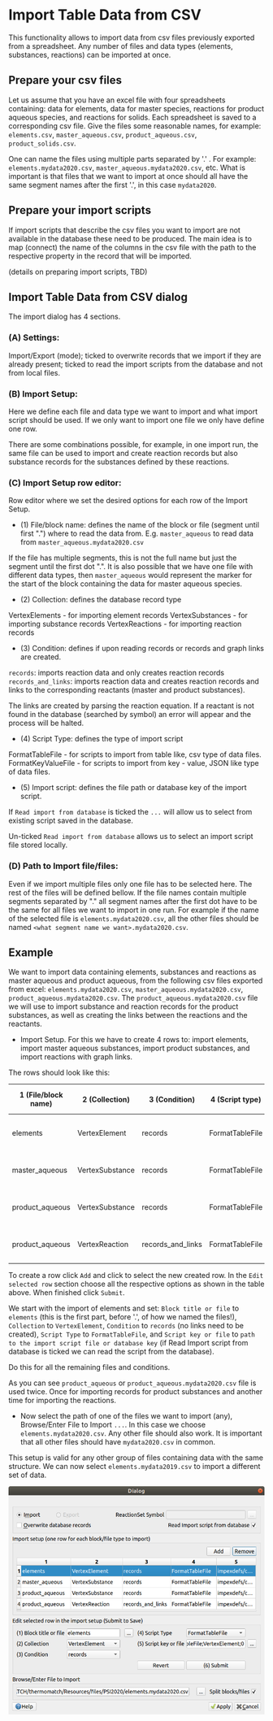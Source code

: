 # Import Table Data from CSV

This functionality allows to import data from csv files previously exported from a spreadsheet. Any number of files and data types (elements, substances, reactions) can be imported at once.

## Prepare your csv files

Let us assume that you have an excel file with four spreadsheets containing: data for elements, data for master species, reactions for product aqueous species, and reactions for solids. Each spreadsheet is saved to a corresponding csv file. Give the files some reasonable names, for example: `elements.csv`, `master_aqueous.csv`, `product_aqueous.csv`, `product_solids.csv`.

One can name the files using multiple parts separated by '.' . For example: `elements.mydata2020.csv`, `master_aqueous.mydata2020.csv`, etc. What is important is that files that we want to import at once should all have the same segment names after the first '.', in this case `mydata2020`.

## Prepare your import scripts

If import scripts that describe the csv files you want to import are not available in the database these need to be produced. The main idea is to map (connect) the name of the columns in the csv file with the path to the respective property in the record that will be imported.

(details on preparing import scripts, TBD)

## Import Table Data from CSV dialog

The import dialog has 4 sections.

### (A) Settings:

Import/Export (mode); ticked to overwrite records that we import if they are already present; ticked to read the import scripts from the database and not from local files.

### (B) Import Setup:

Here we define each file and data type we want to import and what import script should be used. If we only want to import one file we only have define one row. 

There are some combinations possible, for example, in one import run, the same file can be used to import and create reaction records but also substance records for the substances defined by these reactions.

### (C) Import Setup row editor:

Row editor where we set the desired options for each row of the Import Setup.

* (1) File/block name: defines the name of the block or file (segment until first ".") where to read the data from. E.g. `master_aqueous` to read data from `master_aqueous.mydata2020.csv`

If the file has multiple segments, this is not the full name but just the segment until the first dot ".". It is also possible that we have one file with different data types, then `master_aqueous` would represent the marker for the start of the block containing the data for master aqueous species.

* (2) Collection: defines the database record type

VertexElements - for importing element records
VertexSubstances - for importing substance records
VertexReactions - for importing reaction records

* (3) Condition: defines if upon reading records or records and graph links are created.

`records`: imports reaction data and only creates reaction records
`records_and_links`: imports reaction data and creates reaction records and links to the corresponding reactants (master and product substances).

The links are created by parsing the reaction equation. If a reactant is not found in the database (searched by symbol) an error will appear and the process will be halted.

* (4) Script Type: defines the type of import script

FormatTableFile - for scripts to import from table like, csv type of data files.
FormatKeyValueFile - for scripts to import from key - value, JSON like type of data files.

* (5) Import script: defines the file path or database key of the import script.

If `Read import from database` is ticked the `...` will allow us to select from existing script saved in the database.

Un-ticked `Read import from database` allows us to select an import script file stored locally.

### (D) Path to Import file/files:

Even if we import multiple files only one file has to be selected here. The rest of the files will be defined bellow. If the file names contain multiple segments separated by "." all segment names after the first dot have to be the same for all files we want to import in one run. For example if the name of the selected file is `elements.mydata2020.csv`, all the other files should be named `<what segment name we want>.mydata2020.csv`.

## Example

We want to import data containing elements, substances and reactions as master aqueous and product aqueous, from the following csv files exported from excel: `elements.mydata2020.csv`, `master_aqueous.mydata2020.csv`, `product_aqueous.mydata2020.csv`. The `product_aqueous.mydata2020.csv` file we will use to import substance and reaction records for the product substances, as well as creating the links between the reactions and the reactants.

* Import Setup. For this we have to create 4 rows to: import elements, import master aqueous substances, import product substances, and import reactions with graph links.

The rows should look like this:

| 1 (File/block name)  | 2 (Collection)  | 3 (Condition)  | 4 (Script type)  | 5 (Import script)  |
|---|---|---|---|---|
| elements  | VertexElement  | records  | FormatTableFile  | db id or path to script file  |
| master_aqueous  | VertexSubstance  | records  | FormatTableFile  | db id or path to script file  |
| product_aqueous  | VertexSubstance  | records  | FormatTableFile  | db id or path to script file  |
| product_aqueous  | VertexReaction  | records_and_links  | FormatTableFile  | db id or path to script file  |

To create a row click `Add` and click to select the new created row. In the `Edit selected row` section choose all the respective options as shown in the table above. When finished click `Submit`.

We start with the import of elements and set: `Block title or file` to `elements` (this is the first part, before '.', of how we named the files!), `Collection` to `VertexElement`, `Condition` to `records` (no links need to be created), `Script Type` to `FormatTableFile`, and `Script key or file` to `path to the import script file or database key` (if Read Import script from database is ticked we can read the script from the database).

Do this for all the remaining files and conditions.

As you can see `product_aqueous` or `product_aqueous.mydata2020.csv` file is used twice. Once for importing records for product substances and another time for importing the reactions.

* Now select the path of one of the files we want to import (any), Browse/Enter File to Import `...`. In this case we choose `elements.mydata2020.csv`. Any other file should also work. It is important that all other files should have `mydata2020.csv` in common.

This setup is valid for any other group of files containing data with the same structure. We can now select `elements.mydata2019.csv` to import a different set of data.

![Import CSV Dialog][dialog-after]

[dialog-after]: images/import-csv-after.png "Import CSV Dialog"
[dialog-before]: images/import-csv-before.png "Import CSV Dialog"